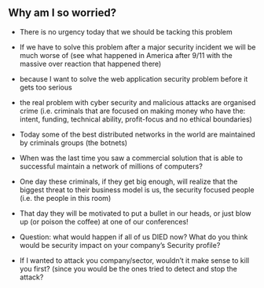 ## Why am I so worried?

- There is no urgency today that we should be tacking this problem
- If we have to solve this problem after a major security incident we will be much worse of (see what happened in America after 9/11 with the massive over reaction that happened there)
- because I want to solve the web application security problem before it gets too serious
- the real problem with cyber security and malicious attacks are organised crime (i.e. criminals that are focused on making money who have the: intent, funding, technical ability, profit-focus and no ethical boundaries)
- Today some of the best distributed networks in the world are maintained by criminals groups (the botnets)
- When was the last time you saw a commercial solution that is able to successful maintain a network of millions of computers?

- One day these criminals, if they get big enough, will realize that the biggest threat to their business model is us, the security focused people (i.e. the people in this room)
- That day they will be motivated to put a bullet in our heads, or just blow up (or poison the coffee) at one of our conferences!
- Question: what would happen if all of us DIED now? What do you think would be security impact on your company’s Security profile?
- If I wanted to attack you company/sector, wouldn’t it make sense to kill you first? (since you would be the ones tried to detect and stop the attack?
